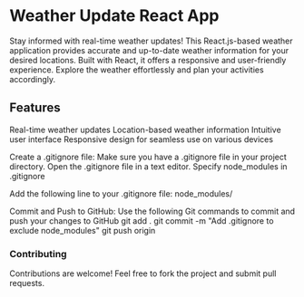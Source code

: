 # Weather Update React App

Stay informed with real-time weather updates! This React.js-based weather application provides accurate and up-to-date weather information for your desired locations. Built with React, it offers a responsive and user-friendly experience. Explore the weather effortlessly and plan your activities accordingly.

## Features
Real-time weather updates
Location-based weather information
Intuitive user interface
Responsive design for seamless use on various devices


Create a .gitignore file:
Make sure you have a .gitignore file in your project directory.
Open the .gitignore file in a text editor.
Specify node_modules in .gitignore

Add the following line to your .gitignore file:
node_modules/

Commit and Push to GitHub:
Use the following Git commands to commit and push your changes to GitHub
git add .
git commit -m "Add .gitignore to exclude node_modules"
git push origin <main>

### Contributing
Contributions are welcome! Feel free to fork the project and submit pull requests.
